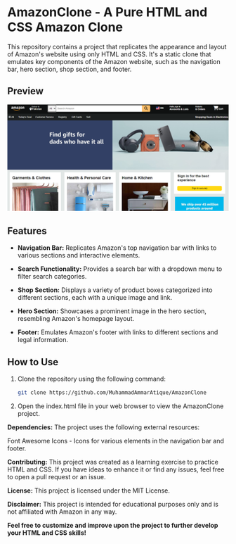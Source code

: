 # AmazonClone - A Pure HTML and CSS Amazon Clone

This repository contains a project that replicates the appearance and layout of Amazon's website using only HTML and CSS. It's a static clone that emulates key components of the Amazon website, such as the navigation bar, hero section, shop section, and footer.

## Preview

![AmazonClone Preview](Projectimages/preview.png)

## Features

- **Navigation Bar:** Replicates Amazon's top navigation bar with links to various sections and interactive elements.

- **Search Functionality:** Provides a search bar with a dropdown menu to filter search categories.

- **Shop Section:** Displays a variety of product boxes categorized into different sections, each with a unique image and link.

- **Hero Section:** Showcases a prominent image in the hero section, resembling Amazon's homepage layout.

- **Footer:** Emulates Amazon's footer with links to different sections and legal information.

## How to Use

1. Clone the repository using the following command:
   ```sh
   git clone https://github.com/MuhammadAmmarAtique/AmazonClone

2. Open the index.html file in your web browser to view the AmazonClone project.

**Dependencies:**
The project uses the following external resources:

Font Awesome Icons - Icons for various elements in the navigation bar and footer.

**Contributing:**
This project was created as a learning exercise to practice HTML and CSS. If you have ideas to enhance it or find any issues, feel free to open a pull request or an issue.

**License:**
This project is licensed under the MIT License.

**Disclaimer:** This project is intended for educational purposes only and is not affiliated with Amazon in any way.

**Feel free to customize and improve upon the project to further develop your HTML and CSS skills!**
